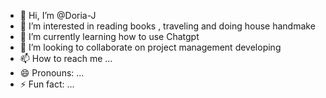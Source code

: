 - 👋 Hi, I’m @Doria-J
- 👀 I’m interested in reading books , traveling and doing house handmake
- 🌱 I’m currently learning how to use Chatgpt
- 💞️ I’m looking to collaborate on project management developing 
- 📫 How to reach me ...
- 😄 Pronouns: ...
- ⚡ Fun fact: ...

<!---
Doria-J/Doria-J is a ✨ special ✨ repository because its `README.md` (this file) appears on your GitHub profile.
You can click the Preview link to take a look at your changes.
--->



